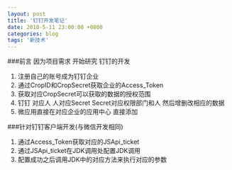 ```yaml
---
layout: post
title: '钉钉开发笔记'
date: 2018-5-11 23:00:00 +0800
categories: blog
tags: '新技术'
---
```

###前言 因为项目需求 开始研究 钉钉的开发

<!--more-->

1.  注册自己的账号成为钉钉企业
2.  通过CropID和CropSecret获取企业的Access_Token
3.  获取对应CropSecret可以获取的数据的授权范围
4.  钉钉 对应人 人对应Secret Secret对应权限部门和人 然后增删改相应的数据
5.  微应用直接在对应企业的应用中心 直接添加

###针对钉钉客户端开发(与微信开发相同)
1.  通过Access_Token获取对应的JSApi_ticket
2.  通过JSApi_ticket在JDK调用处配置JDK调用
3.  配置成功之后调用JDK中的对应方法来执行对应的参数